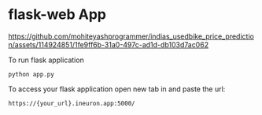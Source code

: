 # flask-web App
https://github.com/mohiteyashprogrammer/indias_usedbike_price_prediction/assets/114924851/1fe9ff6b-31a0-497c-ad1d-db103d7ac062


To run flask application 

```
python app.py
```


To access your flask application open new tab in and paste the url:
```
https://{your_url}.ineuron.app:5000/
```



